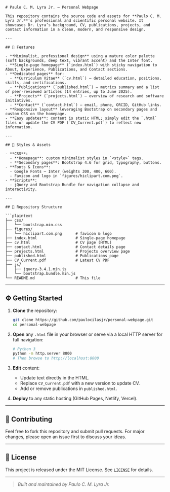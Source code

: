 ```
# Paulo C. M. Lyra Jr. — Personal Webpage

This repository contains the source code and assets for **Paulo C. M. Lyra Jr.**’s professional and scientific personal website. It showcases Dr. Lyra’s background, CV, publications, projects, and contact information in a clean, modern, and responsive design.

---

## 🚀 Features

- **Minimalist, professional design** using a mature color palette (soft backgrounds, deep text, vibrant accent) and the Inter font.
- **Single-page homepage** (`index.html`) with sticky navigation to About, Experience, Publications, and Contact sections.
- **Dedicated pages** for:
  - **Curriculum Vitae** (`cv.html`) — detailed education, positions, skills, and certifications.
  - **Publications** (`published.html`) — metrics summary and a list of peer-reviewed articles (14 entries, up to June 2025).
  - **Projects** (`projects.html`) — overview of research and software initiatives.
  - **Contact** (`contact.html`) — email, phone, ORCID, GitHub links.
- **Responsive layout** leveraging Bootstrap on secondary pages and custom CSS on the homepage.
- **Easy updates**: content is static HTML; simply edit the `.html` files or update the CV PDF (`CV_Current.pdf`) to reflect new information.

---

## 🎨 Styles & Assets

- **CSS**:
  - **Homepage**: custom minimalist styles in `<style>` tags.
  - **Secondary pages**: Bootstrap 4.6 for grid, typography, buttons.
- **Fonts & Icons**:
  - Google Fonts — Inter (weights 300, 400, 600).
  - Favicon and logo in `figures/hiclipart.com.png`.
- **Scripts**:
  - jQuery and Bootstrap Bundle for navigation collapse and interactivity.

---

## 📂 Repository Structure

```plaintext
├── css/
│   └── bootstrap.min.css
├── figures/
│   └── hiclipart.com.png      # favicon & logo
├── index.html                 # Single-page homepage
├── cv.html                    # CV page (HTML)
├── contact.html               # Contact details page
├── projects.html              # Projects overview page
├── published.html             # Publications page
├── CV_Current.pdf             # Latest CV PDF
├── js/
│   ├── jquery-3.4.1.min.js
│   └── bootstrap.bundle.min.js
└── README.md                  # This file
```

---

## ⚙️ Getting Started

1. **Clone** the repository:

   ```bash
   git clone https://github.com/paulocilasjr/personal-webpage.git
   cd personal-webpage
   ```

2. **Open** any `.html` file in your browser or serve via a local HTTP server for full navigation:

   ```bash
   # Python 3
   python -m http.server 8000
   # Then browse to http://localhost:8000
   ```

3. **Edit** content:

   - Update text directly in the HTML.
   - Replace `CV_Current.pdf` with a new version to update CV.
   - Add or remove publications in `published.html`.

4. **Deploy** to any static hosting (GitHub Pages, Netlify, Vercel).

---

## 🤝 Contributing

Feel free to fork this repository and submit pull requests. For major changes, please open an issue first to discuss your ideas.

---

## 📜 License

This project is released under the MIT License. See [`LICENSE`](LICENSE) for details.

---

> _Built and maintained by Paulo C. M. Lyra Jr._
```


